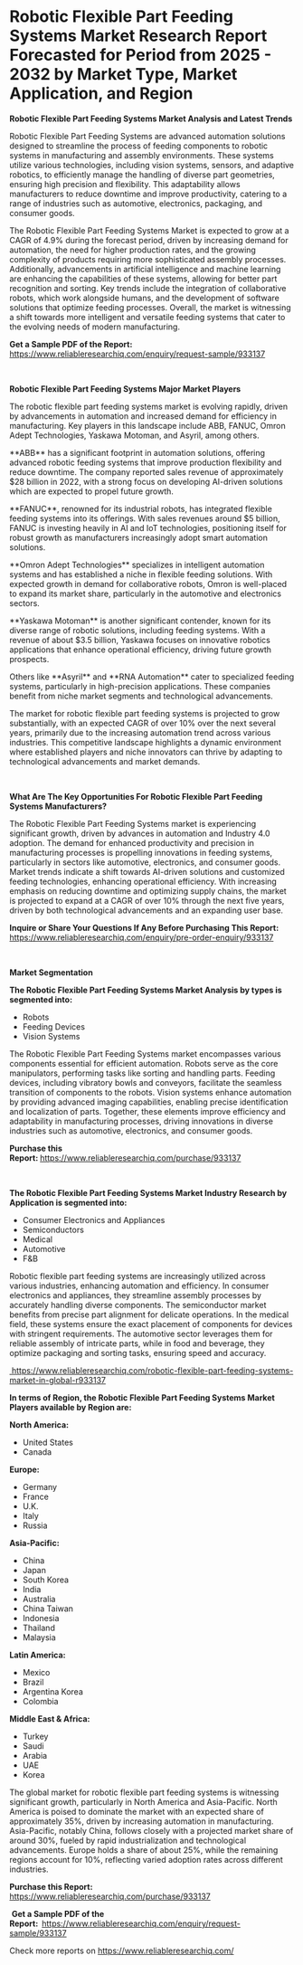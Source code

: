 <p><h1>Robotic Flexible Part Feeding Systems Market Research Report Forecasted for Period from 2025 -  2032 by Market Type, Market Application, and Region</h1></p><p><strong>Robotic Flexible Part Feeding Systems Market Analysis and Latest Trends</strong></p>
<p><p>Robotic Flexible Part Feeding Systems are advanced automation solutions designed to streamline the process of feeding components to robotic systems in manufacturing and assembly environments. These systems utilize various technologies, including vision systems, sensors, and adaptive robotics, to efficiently manage the handling of diverse part geometries, ensuring high precision and flexibility. This adaptability allows manufacturers to reduce downtime and improve productivity, catering to a range of industries such as automotive, electronics, packaging, and consumer goods.</p><p>The Robotic Flexible Part Feeding Systems Market is expected to grow at a CAGR of 4.9% during the forecast period, driven by increasing demand for automation, the need for higher production rates, and the growing complexity of products requiring more sophisticated assembly processes. Additionally, advancements in artificial intelligence and machine learning are enhancing the capabilities of these systems, allowing for better part recognition and sorting. Key trends include the integration of collaborative robots, which work alongside humans, and the development of software solutions that optimize feeding processes. Overall, the market is witnessing a shift towards more intelligent and versatile feeding systems that cater to the evolving needs of modern manufacturing.</p></p>
<p><strong>Get a Sample PDF of the Report:&nbsp;</strong> <a href="https://www.reliableresearchiq.com/enquiry/request-sample/933137?utm_campaign=3586&utm_medium=2&utm_source=Github&utm_content=ia&utm_term=21032025&utm_id=robotic-flexible-part-feeding-systems">https://www.reliableresearchiq.com/enquiry/request-sample/933137</a></p>
<p>&nbsp;</p>
<p><strong>Robotic Flexible Part Feeding Systems Major Market Players</strong></p>
<p><p>The robotic flexible part feeding systems market is evolving rapidly, driven by advancements in automation and increased demand for efficiency in manufacturing. Key players in this landscape include ABB, FANUC, Omron Adept Technologies, Yaskawa Motoman, and Asyril, among others.</p><p>**ABB** has a significant footprint in automation solutions, offering advanced robotic feeding systems that improve production flexibility and reduce downtime. The company reported sales revenue of approximately $28 billion in 2022, with a strong focus on developing AI-driven solutions which are expected to propel future growth.</p><p>**FANUC**, renowned for its industrial robots, has integrated flexible feeding systems into its offerings. With sales revenues around $5 billion, FANUC is investing heavily in AI and IoT technologies, positioning itself for robust growth as manufacturers increasingly adopt smart automation solutions.</p><p>**Omron Adept Technologies** specializes in intelligent automation systems and has established a niche in flexible feeding solutions. With expected growth in demand for collaborative robots, Omron is well-placed to expand its market share, particularly in the automotive and electronics sectors.</p><p>**Yaskawa Motoman** is another significant contender, known for its diverse range of robotic solutions, including feeding systems. With a revenue of about $3.5 billion, Yaskawa focuses on innovative robotics applications that enhance operational efficiency, driving future growth prospects.</p><p>Others like **Asyril** and **RNA Automation** cater to specialized feeding systems, particularly in high-precision applications. These companies benefit from niche market segments and technological advancements.</p><p>The market for robotic flexible part feeding systems is projected to grow substantially, with an expected CAGR of over 10% over the next several years, primarily due to the increasing automation trend across various industries. This competitive landscape highlights a dynamic environment where established players and niche innovators can thrive by adapting to technological advancements and market demands.</p></p>
<p>&nbsp;</p>
<p><strong>What Are The Key Opportunities For Robotic Flexible Part Feeding Systems Manufacturers?</strong></p>
<p><p>The Robotic Flexible Part Feeding Systems market is experiencing significant growth, driven by advances in automation and Industry 4.0 adoption. The demand for enhanced productivity and precision in manufacturing processes is propelling innovations in feeding systems, particularly in sectors like automotive, electronics, and consumer goods. Market trends indicate a shift towards AI-driven solutions and customized feeding technologies, enhancing operational efficiency. With increasing emphasis on reducing downtime and optimizing supply chains, the market is projected to expand at a CAGR of over 10% through the next five years, driven by both technological advancements and an expanding user base.</p></p>
<p><strong>Inquire or Share Your Questions If Any Before Purchasing This Report:</strong> <a href="https://www.reliableresearchiq.com/enquiry/pre-order-enquiry/933137?utm_campaign=3586&utm_medium=2&utm_source=Github&utm_content=ia&utm_term=21032025&utm_id=robotic-flexible-part-feeding-systems">https://www.reliableresearchiq.com/enquiry/pre-order-enquiry/933137</a></p>
<p>&nbsp;</p>
<p><strong>Market Segmentation</strong></p>
<p><strong>The Robotic Flexible Part Feeding Systems Market Analysis by types is segmented into:</strong></p>
<p><ul><li>Robots</li><li>Feeding Devices</li><li>Vision Systems</li></ul></p>
<p><p>The Robotic Flexible Part Feeding Systems market encompasses various components essential for efficient automation. Robots serve as the core manipulators, performing tasks like sorting and handling parts. Feeding devices, including vibratory bowls and conveyors, facilitate the seamless transition of components to the robots. Vision systems enhance automation by providing advanced imaging capabilities, enabling precise identification and localization of parts. Together, these elements improve efficiency and adaptability in manufacturing processes, driving innovations in diverse industries such as automotive, electronics, and consumer goods.</p></p>
<p><strong>Purchase this Report:&nbsp;</strong><a href="https://www.reliableresearchiq.com/purchase/933137?utm_campaign=3586&utm_medium=2&utm_source=Github&utm_content=ia&utm_term=21032025&utm_id=robotic-flexible-part-feeding-systems">https://www.reliableresearchiq.com/purchase/933137</a></p>
<p>&nbsp;</p>
<p><strong>The Robotic Flexible Part Feeding Systems Market Industry Research by Application is segmented into:</strong></p>
<p><ul><li>Consumer Electronics and Appliances</li><li>Semiconductors</li><li>Medical</li><li>Automotive</li><li>F&B</li></ul></p>
<p><p>Robotic flexible part feeding systems are increasingly utilized across various industries, enhancing automation and efficiency. In consumer electronics and appliances, they streamline assembly processes by accurately handling diverse components. The semiconductor market benefits from precise part alignment for delicate operations. In the medical field, these systems ensure the exact placement of components for devices with stringent requirements. The automotive sector leverages them for reliable assembly of intricate parts, while in food and beverage, they optimize packaging and sorting tasks, ensuring speed and accuracy.</p></p>
<p><a href="https://www.reliableresearchiq.com/robotic-flexible-part-feeding-systems-market-in-global-r933137?utm_campaign=3586&utm_medium=2&utm_source=Github&utm_content=ia&utm_term=21032025&utm_id=robotic-flexible-part-feeding-systems">&nbsp;https://www.reliableresearchiq.com/robotic-flexible-part-feeding-systems-market-in-global-r933137</a></p>
<p><strong>In terms of Region, the Robotic Flexible Part Feeding Systems Market Players available by Region are:</strong></p>
<p>
    <p> <strong> North America: </strong>
        <ul>
            <li>United States</li>
            <li>Canada</li>
        </ul>
        </p> 
    <p> <strong> Europe: </strong>
        <ul>
            <li>Germany</li>
            <li>France</li>
            <li>U.K.</li>
            <li>Italy</li>
            <li>Russia</li>
        </ul>
        </p> 
    <p> <strong> Asia-Pacific: </strong>
        <ul>
            <li>China</li>
            <li>Japan</li>
            <li>South Korea</li>
            <li>India</li>
            <li>Australia</li>
            <li>China Taiwan</li>
            <li>Indonesia</li>
            <li>Thailand</li>
            <li>Malaysia</li>
        </ul>
        </p> 
    <p> <strong> Latin America: </strong>
        <ul>
            <li>Mexico</li>
            <li>Brazil</li>
            <li>Argentina Korea</li>
            <li>Colombia</li>
        </ul>
        </p> 
    <p> <strong> Middle East & Africa: </strong>
        <ul>
            <li>Turkey</li>
            <li>Saudi</li>
            <li>Arabia</li>
            <li>UAE</li>
            <li>Korea</li>
        </ul>
    </p>
    </p>
<p><p>The global market for robotic flexible part feeding systems is witnessing significant growth, particularly in North America and Asia-Pacific. North America is poised to dominate the market with an expected share of approximately 35%, driven by increasing automation in manufacturing. Asia-Pacific, notably China, follows closely with a projected market share of around 30%, fueled by rapid industrialization and technological advancements. Europe holds a share of about 25%, while the remaining regions account for 10%, reflecting varied adoption rates across different industries.</p></p>
<p><strong>Purchase this Report: </strong><a href="https://www.reliableresearchiq.com/purchase/933137?utm_campaign=3586&utm_medium=2&utm_source=Github&utm_content=ia&utm_term=21032025&utm_id=robotic-flexible-part-feeding-systems">https://www.reliableresearchiq.com/purchase/933137</a></p>
<p>&nbsp;<strong>Get a Sample PDF of the Report:&nbsp;&nbsp;</strong><a href="https://www.reliableresearchiq.com/enquiry/request-sample/933137?utm_campaign=3586&utm_medium=2&utm_source=Github&utm_content=ia&utm_term=21032025&utm_id=robotic-flexible-part-feeding-systems">https://www.reliableresearchiq.com/enquiry/request-sample/933137</a></p>
<p><strong></strong></p>
<p>Check more reports on <a href="https://www.reliableresearchiq.com/?utm_campaign=3586&utm_medium=2&utm_source=Github&utm_content=ia&utm_term=21032025&utm_id=robotic-flexible-part-feeding-systems">https://www.reliableresearchiq.com/</a></p>